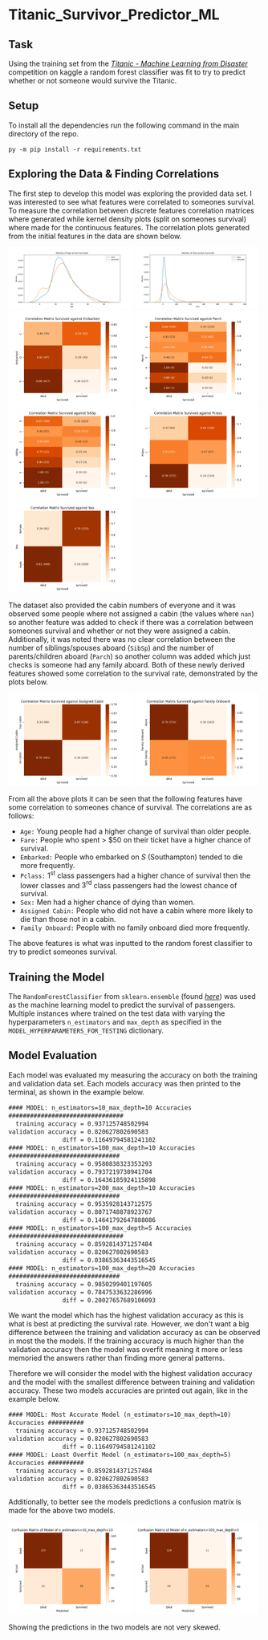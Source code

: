 # Titanic_Survivor_Predictor_ML

## Task
Using the training set from the [_Titanic - Machine Learning from Disaster_](https://www.kaggle.com/competitions/titanic/overview) competition on kaggle a random forest classifier was fit to try to predict whether or not someone would survive the Titanic.
## Setup
To install all the dependencies run the following command in the main directory of the repo.
``` 
py -m pip install -r requirements.txt
``` 

## Exploring the Data & Finding Correlations
The first step to develop this model was exploring the provided data set. I was interested to see what features were correlated to someones survival. To measure the correlation between discrete features correlation matrices where generated while kernel density plots (split on someones survival) where made for the continuous features. The correlation plots generated from the initial features in the data are shown below.

<p float="left">
  <img src="./plots/density_plot_Age_Survived.png" width="49%" />
  <img src="./plots/density_plot_Fare_Survived.png" width="49%" /> 
  <img src="./plots/correlation_matrix_Survived_Embarked.png" alt="correlation_matrix_Survived_Embarked" style="width:49%;">
  <img src="./plots/correlation_matrix_Survived_Parch.png" alt="correlation_matrix_Survived_Parch" style="width:49%;">
  <img src="./plots/correlation_matrix_Survived_SibSp.png" alt="correlation_matrix_Survived_SibSp" style="width:49%;">
  <img src="./plots/correlation_matrix_Survived_Pclass.png" alt="correlation_matrix_Survived_Pclass" style="width:49%;">
  <img src="./plots/correlation_matrix_Survived_Sex.png" alt="correlation_matrix_Survived_Sex" style="width:49%;">
</p>

The dataset also provided the cabin numbers of everyone and it was observed some people where not assigned a cabin (the values where `nan`) so another feature was added to check if there was a correlation between someones survival and whether or not they were assigned a cabin. Additionally, it was noted there was no clear correlation between the number of siblings/spouses aboard (`SibSp`) and the number of parents/children aboard (`Parch`) so another column was added which just checks is someone had any family aboard. Both of these newly derived features showed some correlation to the survival rate, demonstrated by the plots below.

<p float="left">
  <img src="./plots/correlation_matrix_Survived_Assigned Cabin.png" alt="correlation_matrix_Survived_Assigned Cabin" style="width:49%;">
  <img src="./plots/correlation_matrix_Survived_Family Onboard.png" alt="correlation_matrix_Survived_Family Onboard" style="width:49%;">
</p>

From all the above plots it can be seen that the following features have some correlation to someones chance of survival. The correlations are as follows:

* `Age:` Young people had a higher change of survival than older people.
* `Fare:` People who spent > $50 on their ticket have a higher chance of survival.
* `Embarked:` People who embarked on $S$ (Southampton) tended to die more frequently.
* `Pclass:` $1^{\text{st}}$ class passengers had a higher chance of survival then the lower classes and $3^{\text{rd}}$ class passengers had the lowest chance of survival.
* `Sex:` Men had a higher chance of dying than women.
* `Assigned Cabin:` People who did not have a cabin where more likely to die than those not in a cabin.
* `Family Onboard:` People with no family onboard died more frequently.

The above features is what was inputted to the random forest classifier to try to predict someones survival.

## Training the Model
The `RandomForestClassifier` from `sklearn.ensemble` (found [_here_](https://scikit-learn.org/stable/modules/generated/sklearn.ensemble.RandomForestClassifier.html)) was used as the machine learning model to predict the survival of passengers. Multiple instances where trained on the test data with varying the hyperparameters `n_estimators` and `max_depth` as specified in the `MODEL_HYPERPARAMETERS_FOR_TESTING` dictionary.
## Model Evaluation
Each model was evaluated my measuring the accuracy on both the training and validation data set. Each models accuracy was then printed to the terminal, as shown in the example below.
```
#### MODEL: n_estimators=10_max_depth=10 Accuracies ################################
  training accuracy = 0.937125748502994
validation accuracy = 0.820627802690583
               diff = 0.11649794581241102
#### MODEL: n_estimators=100_max_depth=10 Accuracies ###############################
  training accuracy = 0.9580838323353293
validation accuracy = 0.7937219730941704
               diff = 0.16436185924115898
#### MODEL: n_estimators=200_max_depth=10 Accuracies ###############################
  training accuracy = 0.9535928143712575
validation accuracy = 0.8071748878923767
               diff = 0.14641792647888086
#### MODEL: n_estimators=100_max_depth=5 Accuracies ################################
  training accuracy = 0.8592814371257484
validation accuracy = 0.820627802690583
               diff = 0.03865363443516545
#### MODEL: n_estimators=100_max_depth=20 Accuracies ###############################
  training accuracy = 0.9850299401197605
validation accuracy = 0.7847533632286996
               diff = 0.20027657689106093
```
We want the model which has the highest validation accuracy as this is what is best at predicting the survival rate. However, we don't want a big difference between the training and validation accuracy as can be observed in most the the models. If the training accuracy is much higher than the validation accuracy then the model was overfit meaning it more or less memoried the answers rather than finding more general patterns.

Therefore we will consider the model with the highest validation accuracy and the model with the smallest difference between training and validation accuracy. These two models accuracies are printed out again, like in the example below.
```
#### MODEL: Most Accurate Model (n_estimators=10_max_depth=10) Accuracies ##########
  training accuracy = 0.937125748502994
validation accuracy = 0.820627802690583
               diff = 0.11649794581241102
#### MODEL: Least Overfit Model (n_estimators=100_max_depth=5) Accuracies ##########
  training accuracy = 0.8592814371257484
validation accuracy = 0.820627802690583
               diff = 0.03865363443516545
```
Additionally, to better see the models predictions a confusion matrix is made for the above two models.
<p float="left">
 <img src="./plots/confusion_matrix_n_estimators=10_max_depth=10.png" alt="density_plot_Age_Survived" style="width:49%;">
  <img src="./plots/confusion_matrix_n_estimators=100_max_depth=5.png" alt="density_plot_Fare_Survived" style="width:49%;">
</p>
Showing the predictions in the two models are not very skewed.
